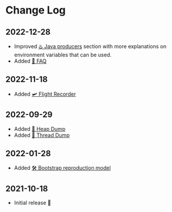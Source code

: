 # Change Log

## 2022-12-28

- Improved [♨️ Java producers](https://kafka-docker-playground.io/#/reusables?id=%e2%99%a8%ef%b8%8f-java-producers) section with more explanations on environment variables that can be used.
- Added [🙋 FAQ](https://kafka-docker-playground.io/#/faq)

## 2022-11-18

- Added [🛩️ Flight Recorder](https://kafka-docker-playground.io/#/reusables?id=%f0%9f%9b%a9%ef%b8%8f-flight-recorder)

## 2022-09-29

- Added [👻 Heap Dump](https://kafka-docker-playground.io/#/reusables?id=%f0%9f%91%bb-heap-dump)
- Added [🎯 Thread Dump](https://kafka-docker-playground.io/#/reusables?id=%f0%9f%8e%af-thread-dump)

## 2022-01-28

- Added [🛠 Bootstrap reproduction model](https://kafka-docker-playground.io/#/reusables?id=%F0%9F%9B%A0-bootstrap-reproduction-model)

## 2021-10-18

- Initial release 🥳